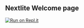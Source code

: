 ## Nextlite Welcome page
[![Run on Repl.it](https://repl.it/badge/github/atikur-rabbi/Nextlite)](https://repl.it/github/atikur-rabbi/Nextlite)